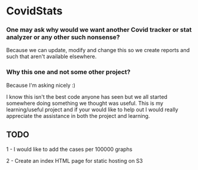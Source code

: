 # CovidStats

### One may ask why would we want another Covid tracker or stat analyzer or any other such nonsense? 

Because we can update, modify and change this so we create reports and such that aren't available elsewhere. 

### Why this one and not some other project? 

Because I'm asking nicely :) 

I know this isn't the best code anyone has seen but we all started somewhere doing something we thought was 
useful. This is my learning/useful project and if your would like to help out I would really appreciate the 
assistance in both the project and learning. 

## TODO

1 - I would like to add the cases per 100000 graphs 

2 - Create an index HTML page for static hosting on S3
